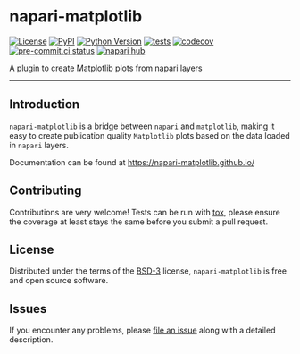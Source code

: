 # napari-matplotlib

[![License](https://img.shields.io/pypi/l/napari-matplotlib.svg?color=green)](https://github.com/matplotlib/napari-matplotlib/raw/main/LICENSE)
[![PyPI](https://img.shields.io/pypi/v/napari-matplotlib.svg?color=green)](https://pypi.org/project/napari-matplotlib)
[![Python Version](https://img.shields.io/pypi/pyversions/napari-matplotlib.svg?color=green)](https://python.org)
[![tests](https://github.com/matplotlib/napari-matplotlib/workflows/tests/badge.svg)](https://github.com/matplotlib/napari-matplotlib/actions)
[![codecov](https://codecov.io/gh/matplotlib/napari-matplotlib/branch/main/graph/badge.svg)](https://codecov.io/gh/matplotlib/napari-matplotlib)
[![pre-commit.ci status](https://results.pre-commit.ci/badge/github/matplotlib/pytest-mpl/master.svg)](https://results.pre-commit.ci/latest/github/matplotlib/pytest-mpl/master)
[![napari hub](https://img.shields.io/endpoint?url=https://api.napari-hub.org/shields/napari-matplotlib)](https://napari-hub.org/plugins/napari-matplotlib)

A plugin to create Matplotlib plots from napari layers

----------------------------------

## Introduction
`napari-matplotlib` is a bridge between `napari` and `matplotlib`, making it easy to create publication quality `Matplotlib` plots based on the data loaded in `napari` layers.

Documentation can be found at https://napari-matplotlib.github.io/

## Contributing

Contributions are very welcome! Tests can be run with [tox], please ensure
the coverage at least stays the same before you submit a pull request.

## License

Distributed under the terms of the [BSD-3] license,
`napari-matplotlib` is free and open source software.

## Issues

If you encounter any problems, please [file an issue] along with a detailed description.

[@napari]: https://github.com/napari
[BSD-3]: http://opensource.org/licenses/BSD-3-Clause

[file an issue]: https://github.com/dstansby/napari-matplotlib/issues

[napari]: https://github.com/napari/napari
[tox]: https://tox.readthedocs.io/en/latest/
[pip]: https://pypi.org/project/pip/
[PyPI]: https://pypi.org/
